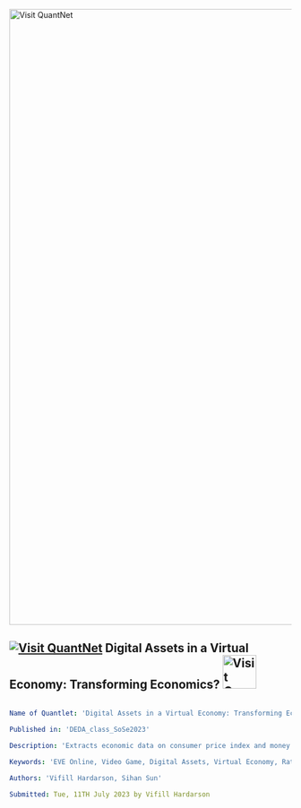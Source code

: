 [<img src="https://github.com/QuantLet/Styleguide-and-FAQ/blob/master/pictures/banner.png" width="1100" alt="Visit QuantNet">](http://quantlet.de/)

## [<img src="https://github.com/QuantLet/Styleguide-and-FAQ/blob/master/pictures/qloqo.png" alt="Visit QuantNet">](http://quantlet.de/) **Digital Assets in a Virtual Economy: Transforming Economics?** [<img src="https://github.com/QuantLet/Styleguide-and-FAQ/blob/master/pictures/QN2.png" width="60" alt="Visit QuantNet 2.0">](http://quantlet.de/)

```yaml

Name of Quantlet: 'Digital Assets in a Virtual Economy: Transforming Economics?'

Published in: 'DEDA_class_SoSe2023'
	
Description: 'Extracts economic data on consumer price index and money supply from EVE Online website and analyses the relationship between growth of money supply and inflation rate in the virtual economy using time series techniques'

Keywords: 'EVE Online, Video Game, Digital Assets, Virtual Economy, Rational Behavior, Inflation, Money Supply, Time Series Analysis'

Authors: 'Vifill Hardarson, Sihan Sun'

Submitted: Tue, 11TH July 2023 by Vifill Hardarson



```